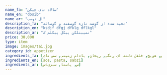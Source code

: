 ```yaml
---
name_fa: "سالاد تای چیکن"
name_en: "dosib"
name_ar: "ال دوسب"
description_fa: "تحیه شده از گوشت تازه گوسفند و گوساله"
description_en: "ksdjf dfgj dfklg dflkgl"
description_ar: "نمیبتلکن یبکل یبکلم ک"
price: 30,000
type: item
image: images/tai.jpg
category_id: appetizer
ingredients_fa: [کاهو, سینه مرغ گریل شده, نودل سوخاری, کرفس, هویج, فلفل دلمه ای رنگی, ریحان, بادام زمینی, سس تای]
ingredients_en: [sos, pasta, sabzi]
ingredients_ar: [سsس, پاستا, سبزی]
---
```


